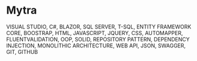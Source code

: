 # Mytra



VISUAL STUDIO, C#, BLAZOR, SQL SERVER, T-SQL, ENTITY FRAMEWORK CORE, BOOSTRAP, HTML, JAVASCRIPT, JQUERY, CSS, AUTOMAPPER, FLUENTVALIDATION, OOP, SOLID, REPOSITORY PATTERN, DEPENDENCY INJECTION, MONOLITHIC ARCHITECTURE, WEB API, JSON, SWAGGER, GIT, GITHUB

